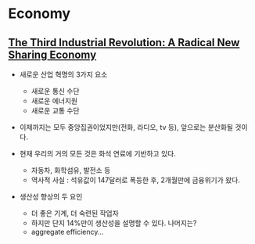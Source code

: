 # Economy

## [The Third Industrial Revolution: A Radical New Sharing Economy](https://www.youtube.com/watch?v=QX3M8Ka9vUA&t=1s)

* 새로운 산업 혁명의 3가지 요소
    - 새로운 통신 수단
    - 새로운 에너지원
    - 새로운 교통 수단
    
* 이제까지는 모두 중앙집권이었지만(전화, 라디오, tv 등), 앞으로는 분산화될 것이다.

* 현재 우리의 거의 모든 것은 화석 연료에 기반하고 있다.
    - 자동차, 화학섬유, 발전소 등
    - 역사적 사실 : 석유값이 147달러로 폭등한 후, 2개월만에 금융위기가 왔다.
    
* 생산성 향상의 두 요인
    - 더 좋은 기계, 더 숙련된 작업자
    - 하지만 단지 14%만이 생산성을 설명할 수 있다. 나머지는?
    - aggregate efficiency...
    


